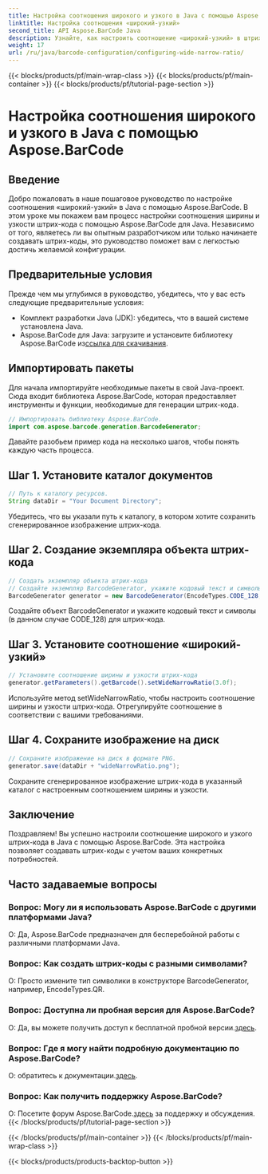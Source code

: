 ```yaml
---
title: Настройка соотношения широкого и узкого в Java с помощью Aspose.BarCode
linktitle: Настройка соотношения «широкий-узкий»
second_title: API Aspose.BarCode Java
description: Узнайте, как настроить соотношение «широкий-узкий» в штрих-кодах Java с помощью Aspose.BarCode. Следуйте нашему пошаговому руководству для плавной настройки.
weight: 17
url: /ru/java/barcode-configuration/configuring-wide-narrow-ratio/
---
```


{{< blocks/products/pf/main-wrap-class >}}
{{< blocks/products/pf/main-container >}}
{{< blocks/products/pf/tutorial-page-section >}}

# Настройка соотношения широкого и узкого в Java с помощью Aspose.BarCode


## Введение

Добро пожаловать в наше пошаговое руководство по настройке соотношения «широкий-узкий» в Java с помощью Aspose.BarCode. В этом уроке мы покажем вам процесс настройки соотношения ширины и узкости штрих-кода с помощью Aspose.BarCode для Java. Независимо от того, являетесь ли вы опытным разработчиком или только начинаете создавать штрих-коды, это руководство поможет вам с легкостью достичь желаемой конфигурации.

## Предварительные условия

Прежде чем мы углубимся в руководство, убедитесь, что у вас есть следующие предварительные условия:

- Комплект разработки Java (JDK): убедитесь, что в вашей системе установлена Java.
-  Aspose.BarCode для Java: загрузите и установите библиотеку Aspose.BarCode из[ссылка для скачивания](https://releases.aspose.com/barcode/java/).

## Импортировать пакеты

Для начала импортируйте необходимые пакеты в свой Java-проект. Сюда входит библиотека Aspose.BarCode, которая предоставляет инструменты и функции, необходимые для генерации штрих-кода.

```java
// Импортировать библиотеку Aspose.BarCode.
import com.aspose.barcode.generation.BarcodeGenerator;
```

Давайте разобьем пример кода на несколько шагов, чтобы понять каждую часть процесса.

## Шаг 1. Установите каталог документов

```java
// Путь к каталогу ресурсов.
String dataDir = "Your Document Directory";
```

Убедитесь, что вы указали путь к каталогу, в котором хотите сохранить сгенерированное изображение штрих-кода.

## Шаг 2. Создание экземпляра объекта штрих-кода

```java
// Создать экземпляр объекта штрих-кода
// Создайте экземпляр BarcodeGenerator, укажите кодовый текст и символы в конструкторе.
BarcodeGenerator generator = new BarcodeGenerator(EncodeTypes.CODE_128, "12345678");
```

Создайте объект BarcodeGenerator и укажите кодовый текст и символы (в данном случае CODE_128) для штрих-кода.

## Шаг 3. Установите соотношение «широкий-узкий»

```java
// Установите соотношение ширины и узкости штрих-кода
generator.getParameters().getBarcode().setWideNarrowRatio(3.0f);
```

Используйте метод setWideNarrowRatio, чтобы настроить соотношение ширины и узкости штрих-кода. Отрегулируйте соотношение в соответствии с вашими требованиями.

## Шаг 4. Сохраните изображение на диск

```java
// Сохраните изображение на диск в формате PNG.
generator.save(dataDir + "wideNarrowRatio.png");
```

Сохраните сгенерированное изображение штрих-кода в указанный каталог с настроенным соотношением ширины и узкости.

## Заключение

Поздравляем! Вы успешно настроили соотношение широкого и узкого штрих-кода в Java с помощью Aspose.BarCode. Эта настройка позволяет создавать штрих-коды с учетом ваших конкретных потребностей.

## Часто задаваемые вопросы

### Вопрос: Могу ли я использовать Aspose.BarCode с другими платформами Java?
О: Да, Aspose.BarCode предназначен для бесперебойной работы с различными платформами Java.

### Вопрос: Как создать штрих-коды с разными символами?
О: Просто измените тип символики в конструкторе BarcodeGenerator, например, EncodeTypes.QR.

### Вопрос: Доступна ли пробная версия для Aspose.BarCode?
 О: Да, вы можете получить доступ к бесплатной пробной версии.[здесь](https://releases.aspose.com/).

### Вопрос: Где я могу найти подробную документацию по Aspose.BarCode?
 О: обратитесь к документации.[здесь](https://reference.aspose.com/barcode/java/).

### Вопрос: Как получить поддержку Aspose.BarCode?
 О: Посетите форум Aspose.BarCode.[здесь](https://forum.aspose.com/c/barcode/13) за поддержку и обсуждения.
{{< /blocks/products/pf/tutorial-page-section >}}

{{< /blocks/products/pf/main-container >}}
{{< /blocks/products/pf/main-wrap-class >}}

{{< blocks/products/products-backtop-button >}}
